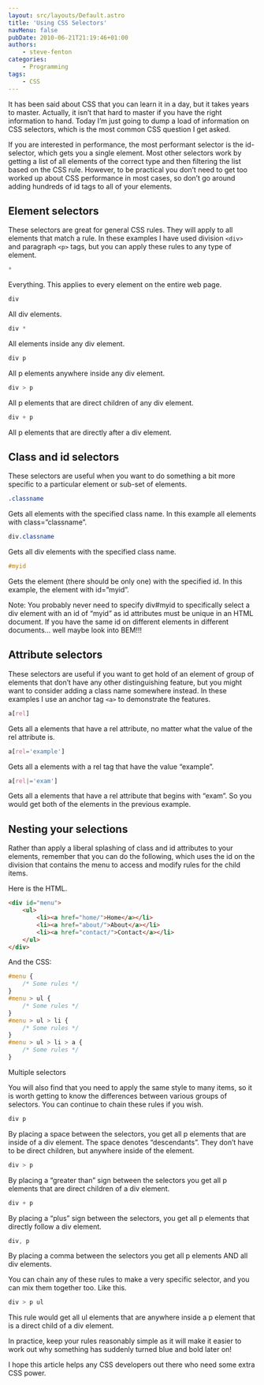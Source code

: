 ```yaml
---
layout: src/layouts/Default.astro
title: 'Using CSS Selectors'
navMenu: false
pubDate: 2010-06-21T21:19:46+01:00
authors:
    - steve-fenton
categories:
    - Programming
tags:
    - CSS
---
```


It has been said about CSS that you can learn it in a day, but it takes years to master. Actually, it isn’t that hard to master if you have the right information to hand. Today I’m just going to dump a load of information on CSS selectors, which is the most common CSS question I get asked.

If you are interested in performance, the most performant selector is the id-selector, which gets you a single element. Most other selectors work by getting a list of all elements of the correct type and then filtering the list based on the CSS rule. However, to be practical you don’t need to get too worked up about CSS performance in most cases, so don’t go around adding hundreds of id tags to all of your elements.

## Element selectors

These selectors are great for general CSS rules. They will apply to all elements that match a rule. In these examples I have used division `<div>` and paragraph `<p>` tags, but you can apply these rules to any type of element.

```css
*
```

Everything. This applies to every element on the entire web page.

```css
div
```

All div elements.

```css
div *
```

All elements inside any div element.

```css
div p
```

All p elements anywhere inside any div element.

```css
div > p
```

All p elements that are direct children of any div element.

```css
div + p
```

All p elements that are directly after a div element.

## Class and id selectors

These selectors are useful when you want to do something a bit more specific to a particular element or sub-set of elements.

```css
.classname
```

Gets all elements with the specified class name. In this example all elements with class=”classname”.

```css
div.classname
```

Gets all div elements with the specified class name.

```css
#myid
```

Gets the element (there should be only one) with the specified id. In this example, the element with id=”myid”.

Note: You probably never need to specify div#myid to specifically select a div element with an id of “myid” as id attributes must be unique in an HTML document. If you have the same id on different elements in different documents… well maybe look into BEM!!!

## Attribute selectors

These selectors are useful if you want to get hold of an element of group of elements that don’t have any other distinguishing feature, but you might want to consider adding a class name somewhere instead. In these examples I use an anchor tag `<a>` to demonstrate the features.

```css
a[rel]
```

Gets all a elements that have a rel attribute, no matter what the value of the rel attribute is.

```css
a[rel='example']
```

Gets all a elements with a rel tag that have the value “example”.

```css
a[rel|='exam']
```

Gets all a elements that have a rel attribute that begins with “exam”. So you would get both of the elements in the previous example.

## Nesting your selections

Rather than apply a liberal splashing of class and id attributes to your elements, remember that you can do the following, which uses the id on the division that contains the menu to access and modify rules for the child items.

Here is the HTML.

```html
<div id="menu">
    <ul>
        <li><a href="home/">Home</a></li>
        <li><a href="about/">About</a></li>
        <li><a href="contact/">Contact</a></li>
    </ul>
</div>
```

And the CSS:

```css
#menu {
    /* Some rules */
}
#menu > ul {
    /* Some rules */
}
#menu > ul > li {
    /* Some rules */
}
#menu > ul > li > a {
    /* Some rules */
}
```

Multiple selectors

You will also find that you need to apply the same style to many items, so it is worth getting to know the differences between various groups of selectors. You can continue to chain these rules if you wish.

```css
div p
```

By placing a space between the selectors, you get all p elements that are inside of a div element. The space denotes “descendants”. They don’t have to be direct children, but anywhere inside of the element.

```css
div > p
```

By placing a “greater than” sign between the selectors you get all p elements that are direct children of a div element.

```css
div + p
```

By placing a “plus” sign between the selectors, you get all p elements that directly follow a div element.

```css
div, p
```

By placing a comma between the selectors you get all p elements AND all div elements.

You can chain any of these rules to make a very specific selector, and you can mix them together too. Like this.

```css
div > p ul
```

This rule would get all ul elements that are anywhere inside a p element that is a direct child of a div element.

In practice, keep your rules reasonably simple as it will make it easier to work out why something has suddenly turned blue and bold later on!

I hope this article helps any CSS developers out there who need some extra CSS power.